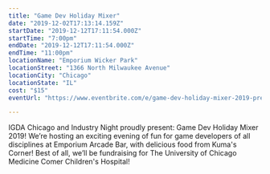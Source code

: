 ```yaml
---
title: "Game Dev Holiday Mixer"
date: "2019-12-02T17:13:14.159Z"
startDate: "2019-12-12T17:11:54.000Z"
startTime: "7:00pm"
endDate: "2019-12-12T17:11:54.000Z"
endTime: "11:00pm"
locationName: "Emporium Wicker Park"
locationStreet: "1366 North Milwaukee Avenue"
locationCity: "Chicago"
locationState: "IL"
cost: "$15"
eventUrl: "https://www.eventbrite.com/e/game-dev-holiday-mixer-2019-presented-by-igda-chicago-and-industry-night-tickets-70674438147"

---
```


IGDA Chicago and Industry Night proudly present: Game Dev Holiday Mixer 2019! We’re hosting an exciting evening of fun for game developers of all disciplines at Emporium Arcade Bar, with delicious food from Kuma's Corner! Best of all, we’ll be fundraising for The University of Chicago Medicine Comer Children's Hospital!

